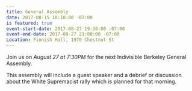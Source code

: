 ```yaml
---
title: General Assembly
date: 2017-08-15 18:18:00 -07:00
is featured: true
event-start-date: 2017-08-27 19:30:00 -07:00
event-end-date: 2017-08-27 21:00:00 -07:00
Location: Finnish Hall, 1970 Chestnut St
---
```


Join us on *August 27 at 7:30PM* for the next Indivisible Berkeley General Assembly.

This assembly will include a guest speaker and a debrief or discussion about the White Supremacist rally which is planned for that morning.